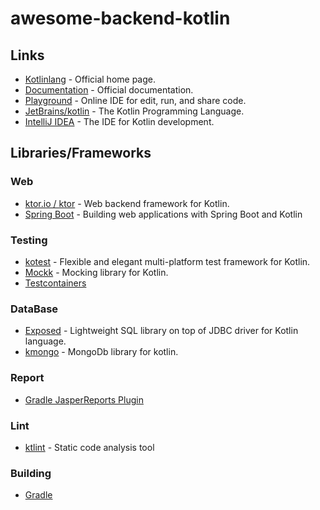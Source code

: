 # awesome-backend-kotlin

## Links
  * [Kotlinlang](https://kotlinlang.org/) - Official home page.
  * [Documentation](https://kotlinlang.org/docs/home.html) - Official documentation.
  * [Playground](https://play.kotlinlang.org/) - Online IDE for edit, run, and share code.
  * [JetBrains/kotlin](https://github.com/JetBrains/kotlin) - The Kotlin Programming Language.
  * [IntelliJ IDEA](https://www.jetbrains.com/idea/download) - The IDE for Kotlin development.

## Libraries/Frameworks

 ### Web
  * [ktor.io / ktor](https://ktor.io/docs/welcome.html) - Web backend framework for Kotlin.
  * [Spring Boot](https://spring.io/guides/tutorials/spring-boot-kotlin/) - Building web applications with Spring Boot and Kotlin
  
  ### Testing
  * [kotest](https://kotest.io/) - Flexible and elegant multi-platform test framework for Kotlin.
  * [Mockk](https://mockk.io/) - Mocking library for Kotlin.
  * [Testcontainers](https://www.testcontainers.org/)
  
  ### DataBase
  * [Exposed](https://github.com/JetBrains/Exposed) - Lightweight SQL library on top of JDBC driver for Kotlin language.
  * [kmongo](https://litote.org/kmongo/) - MongoDb library for kotlin.
 
  ### Report
  * [Gradle JasperReports Plugin](https://github.com/gmazelier/gradle-jasperreports)
  
  ### Lint
  * [ktlint](https://pinterest.github.io/ktlint/) - Static code analysis tool
  
  ### Building
  * [Gradle](https://docs.gradle.org/current/samples/sample_building_kotlin_applications.html)
